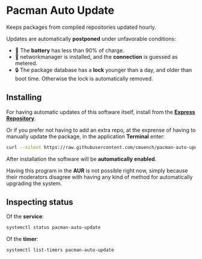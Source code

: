 # Pacman Auto Update

Keeps packages from compiled repositories updated hourly.

Updates are automatically **postponed** under unfavorable conditions:
- 🔋 The **battery** has less than 90% of charge.
- 💸 networkmanager is installed, and the **connection** is guessed as metered.
- 🔒 The package database has a **lock** younger than a day, and older than boot time. Otherwise the lock is automatically removed.


## Installing

For having automatic updates of this software itself, install from the [**Express Repository**](https://gitlab.com/es20490446e/express-repository/-/wikis/Manual-%F0%9F%94%96/Installing-%F0%9F%93%A5).

Or if you prefer not having to add an extra repo, at the exprense of having to manually update the package, in the application **Terminal** enter:

```sh
curl --silent https://raw.githubusercontent.com/cmuench/pacman-auto-update/master/install.sh | bash
```

After installation the software will be **automatically enabled**.

Having this program in the **AUR** is not possible right now, simply because their moderators disagree with having any kind of method for automatically upgrading the system.


## Inspecting status

Of the **service**:
```sh
systemctl status pacman-auto-update
```

Of the **timer**:
```sh
systemctl list-timers pacman-auto-update
```


